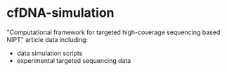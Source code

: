 # cfDNA-simulation
"Computational framework for targeted high-coverage sequencing based NIPT" article data including:
* data simulation scripts
* experimental targeted sequencing data
